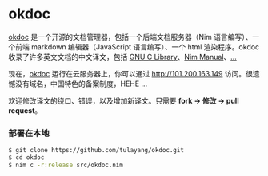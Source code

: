 # okdoc

[okdoc](http://101.200.163.149) 是一个开源的文档管理器，包括一个后端文档服务器（Nim 语言编写）、一个前端 markdown 编辑器（JavaScript 语言编写）、一个 html 渲染程序。okdoc 收录了许多英文文档的中文译文，包括 [GNU C Library](http://101.200.163.149/docs/GNU%20C%20Library)、[Nim Manual](http://101.200.163.149/docs/Nim%20Manual)、[...](http://101.200.163.149)

现在，[okdoc](http://101.200.163.149) 运行在云服务器上，你可以通过 http://101.200.163.149 访问。很遗憾没有域名，中国特色的备案制度，HEHE ...

欢迎修改译文的绕口、错误，以及增加新译文。只需要 **fork -> 修改 -> pull request**。

### 部署在本地

```sh
$ git clone https://github.com/tulayang/okdoc.git
$ cd okdoc
$ nim c -r:release src/okdoc.nim
```
